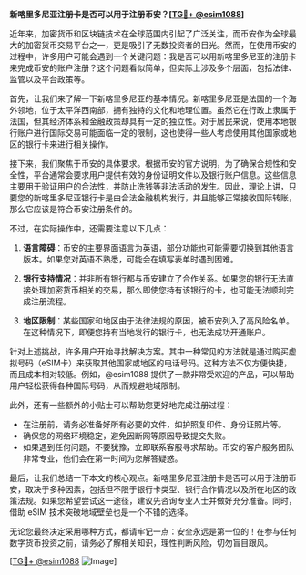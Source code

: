 **新喀里多尼亚注册卡是否可以用于注册币安？[[TG💪+ @esim1088](https://t.me/s/esim1088)]**

近年来，加密货币和区块链技术在全球范围内引起了广泛关注，而币安作为全球最大的加密货币交易平台之一，更是吸引了无数投资者的目光。然而，在使用币安的过程中，许多用户可能会遇到一个关键问题：我是否可以用新喀里多尼亚的注册卡来完成币安的账户注册？这个问题看似简单，但实际上涉及多个层面，包括法律、监管以及平台政策等。

首先，让我们来了解一下新喀里多尼亚的基本情况。新喀里多尼亚是法国的一个海外领地，位于太平洋西南部，拥有独特的文化和地理位置。虽然它在行政上隶属于法国，但其经济体系和金融政策却具有一定的独立性。对于居民来说，使用本地银行账户进行国际交易可能面临一定的限制，这也使得一些人考虑使用其他国家或地区的银行卡来进行相关操作。

接下来，我们聚焦于币安的具体要求。根据币安的官方说明，为了确保合规性和安全性，平台通常会要求用户提供有效的身份证明文件以及银行账户信息。这些信息主要用于验证用户的合法性，并防止洗钱等非法活动的发生。因此，理论上讲，只要您的新喀里多尼亚银行卡是由合法金融机构发行，并且能够正常接收国际转账，那么它应该是符合币安注册条件的。

不过，在实际操作中，还需要注意以下几点：

1. **语言障碍**：币安的主要界面语言为英语，部分功能也可能需要切换到其他语言版本。如果您对英语不熟悉，可能会在填写表单时遇到困难。
   
2. **银行支持情况**：并非所有银行都与币安建立了合作关系。如果您的银行无法直接处理加密货币相关的交易，那么即使您持有该银行的卡，也可能无法顺利完成注册流程。

3. **地区限制**：某些国家和地区由于法律法规的原因，被币安列入了高风险名单。在这种情况下，即便您持有当地发行的银行卡，也无法成功开通账户。

针对上述挑战，许多用户开始寻找解决方案。其中一种常见的方法就是通过购买虚拟号码（eSIM卡）来获取其他国家或地区的电话号码。这种方法不仅方便快捷，而且成本相对较低。例如，@esim1088 提供了一款非常受欢迎的产品，可以帮助用户轻松获得各种国际号码，从而规避地域限制。

此外，还有一些额外的小贴士可以帮助您更好地完成注册过程：

- 在注册前，请务必准备好所有必要的文件，如护照复印件、身份证照片等。
- 确保您的网络环境稳定，避免因断网等原因导致提交失败。
- 如果遇到任何问题，不要犹豫，立即联系客服寻求帮助。币安的客户服务团队非常专业，他们会在第一时间为您解答疑惑。

最后，让我们总结一下本文的核心观点。新喀里多尼亚注册卡是否可以用于注册币安，取决于多种因素，包括但不限于银行卡类型、银行合作情况以及所在地区的政策法规。如果您希望尝试这一途径，建议先咨询专业人士并做好充分准备。同时，借助 eSIM 技术突破地域壁垒也是一个不错的选择。

无论您最终决定采用哪种方式，都请牢记一点：安全永远是第一位的！在参与任何数字货币投资之前，请务必了解相关知识，理性判断风险，切勿盲目跟风。

[[TG💪+ @esim1088](https://t.me/s/esim1088) ![Image](https://i.postimg.cc/4NQfJmqS/Snipaste-2025-05-13-00-14-12.png)]
